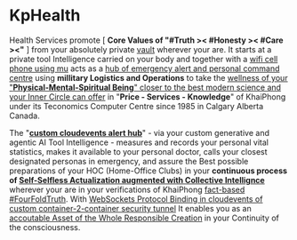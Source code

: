 # KpHealth

Health Services promote [ <b>Core Values of "#Truth &gt;&lt; #Honesty &gt;&lt; #Care &gt;&lt;"</b> ] from your absolutely private <a href="https://github.com/khaiphong/vault/" target="_blank">vault</a> wherever your are. It starts at a private tool Intelligence carried on your body and together with a <a href="https://github.com/khaiphong/mu/" target="_blank">wifi cell phone using mu</a> acts as a <a href="https://github.com/khaiphong/hub/" target="_blank">hub of emergency alert and personal command centre</a> using <b>millitary Logistics and Operations</b> to take the <a href="https://www.youtube.com/watch?v=7a6JZQpEkLY" target="_blank">wellness of your "<b>Physical-Mental-Spiritual Being</b>" closer to the best modern science and your Inner Circle can offer</a> in "<b>Price - Services - Knowledge</b>" of KhaiPhong under its Teconomics Computer Centre since 1985 in Calgary Alberta Canada.

The "<b><a href="https://www.youtube.com/watch?v=TZPPjAv12KU&t=914s" target="_blank">custom cloudevents alert hub</a></b>" - via your custom generative and agentic AI Tool Intelligence - measures and records your personal vital statistics, makes it available to your personal doctor, calls your closest designated personas in emergency, and assure the Best possible preparations of your HOC (Home-Office Clubs) in your <b>continuous process of <a href="https://www.youtube.com/watch?v=2OGKzOWplyQ" target="_blank">Self-Selfless Actualization augmented with Collective Intellignce</a></b> wherever your are in your verifications of KhaiPhong <a href="https://blog.khaiphong.io/2023/09/a-light-out-of-darkness.html#Section_1.2" target="_blank">fact-based #FourFoldTruth</a>. With <a href="https://github.com/cloudevents/spec" target="_blank">WebSockets Protocol Binding in cloudevents of custom container-2-container security tunnel</a> It enables you as an <a href="https://dzone.com/articles/idam-models-disaster-response-techniques?edition=982203" target="_blank">accoutable Asset of the Whole Responsible Creation</a> in your Continuity of the consciousness.
